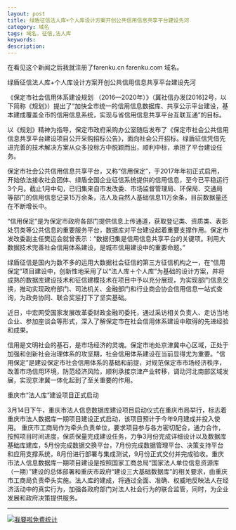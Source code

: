 ```yaml
---
layout: post
title: 绿盾征信法人库+个人库设计方案开创公共信用信息共享平台建设先河
category: 域名
tags: 域名，征信,法人库 
keywords: 
description:
---
```



在看见这个新闻之后我就注册了farenku.cn farenku.com 域名。

绿盾征信法人库+个人库设计方案开创公共信用信息共享平台建设先河

《保定市社会信用体系建设规划 （2016—2020年）》（冀社信办发[2016]2号，以下简称《规划》）提出了“加快全市统一的信用信息数据库、共享公示平台建设，基本建成覆盖全市的信用信息系统，实现与省信用信息共享平台互联互通”的目标。

以《规划》精神为指导，保定市政府采购办公室随后发布了《保定市社会公共信用信息共享平台建设项目公开采购招标公告》，面向社会公开招标。绿盾征信凭借先进完善的技术解决方案从众多投标方中脱颖而出，顺利中标，承担了平台建设任务。

保定市社会公共信用信息共享平台，又称“信用保定”，于2017年年初正式启用，开始依法接收社会团体、绿盾全国企业征信系统提供的信用信息，至今已平稳运行3个月。截止1月中旬，已归集来自市发改委、市场监督管理局、环保局、交通局等部门的信用信息记录15万余条，法人及自然人基础信息11万余条，目前数据量还在不断增长中。

“信用保定”是为保定市政府各部门提供信息上传通道，获取登记类、资质类、表彰处罚类等公共信息的重要服务平台，数据库对平台建设起着重要支撑作用。保定市发改委副主任樊运会就曾表示：“数据归集是信用信息共享平台的关键项。利用大数据技术完善社会信用体系建设，是城市信用建设中的重要命题。”

绿盾征信是国内为数不多的运用大数据社会征信的第三方征信机构之一，在“信用保定”项目建设中，创新性地采用了以“法人库＋个人库”为基础的设计方案，并将成熟的数据库建设技术和征信建模技术在项目中予以充分展现，为实现部门信息交换，推动实现政府部门、司法机关、金融部门和行业商会协会信用信息一站式查询，为政务协同、联合奖惩打下了坚实基础。

近日，中宏网受国家发展改革委财政金融司委托，通过采访相关负责人、走访当地企业、参加座谈会等形式，深入了解保定市在社会信用体系建设中取得的先进经验和成果。

信用是文明社会的基石，是市场经济的灵魂。保定市地处京津冀中心区域，正处于加强和创新社会治理体系的攻坚期，社会信用体系建设在当前显得尤为重要。“信用保定”是建设保定市社会信用体系的基础和前提，对规范保定市市场经济秩序，改善市场信用环境，防范经济风险，顺利承接京津产业转移，调动河北南部区域发展，实现京津冀一体化起到了至关重要的作用。


重庆市“法人库”建设项目正式启动

3月14日下午，重庆市法人信息数据库建设项目启动仪式在重庆市局举行，标志着重庆市法人数据库一期项目建设正式启动，该项目预计于今年9月建成并投入使用。
重庆市工商局作为牵头负责单位，要求项目参与各方密切配合，通力合作，按照项目时间进度，保质保量完成建设任务，力争3月份完成详细设计以及数据库基础库建库，5月份完成数据交换平台，7月份完成数据管理平台、决策支持平台和应用支撑系统，8月份进行部署与集成测试，9月份正式交付并完成验收。重庆市法人信息数据库一期项目建设是按照国家工商总局“国家法人单位信息资源库（一期）”建设的总体部署和重庆市政府“建设三大基础数据库”的相关要求，由重庆市工商局负责牵头实施。法人库的建成，将通过全面、准确、权威地反映法人在经济活动中的真实行为，加强各政府部门对法人社会行为的联合监管，同时，为企业发展和政府决策提供服务。


---


<script language="javascript" type="text/javascript" src="//js.users.51.la/19176892.js"></script>
<noscript><a href="//www.51.la/?19176892" target="_blank"><img alt="&#x6211;&#x8981;&#x5566;&#x514D;&#x8D39;&#x7EDF;&#x8BA1;" src="//img.users.51.la/19176892.asp" style="border:none" /></a></noscript>



